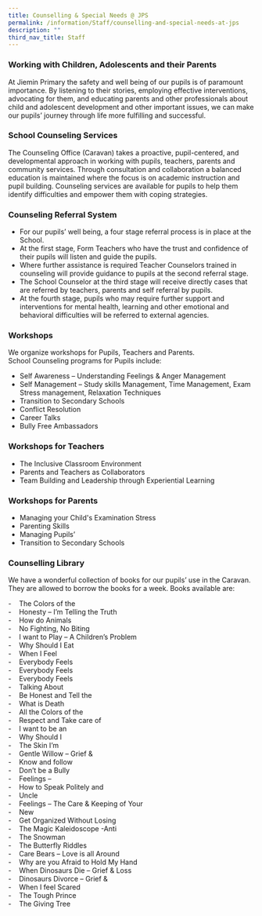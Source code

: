 ```yaml
---
title: Counselling & Special Needs @ JPS
permalink: /information/Staff/counselling-and-special-needs-at-jps
description: ""
third_nav_title: Staff
---
```

### Working with Children, Adolescents and their Parents

At Jiemin Primary the safety and well being of our pupils is of paramount importance. By listening to their stories, employing effective interventions, advocating for them, and educating parents and other professionals about child and adolescent development and other important issues, we can make our pupils’ journey through life more fulfilling and successful.
 
### School Counseling Services
 
The Counseling Office (Caravan) takes a proactive, pupil-centered, and developmental approach in working with pupils, teachers, parents and community services. Through consultation and collaboration a balanced education is maintained where the focus is on academic instruction and pupil building. Counseling services are available for pupils to help them identify difficulties and empower them with coping strategies.
 
### Counseling Referral System
* For our pupils’ well being, a four stage referral process is in place at the School.
* At the first stage, Form Teachers who have the trust and confidence of their pupils will listen and guide the pupils.
* Where further assistance is required Teacher Counselors trained in counseling will provide guidance to pupils at the second referral stage.
* The School Counselor at the third stage will receive directly cases that are referred by teachers, parents and self referral by pupils.
* At the fourth stage, pupils who may require further support and interventions for mental health, learning and other emotional and behavioral difficulties will be referred to external agencies.
 
### Workshops
We organize workshops for Pupils, Teachers and Parents.   
School Counseling programs for Pupils include:
* Self Awareness – Understanding Feelings & Anger Management
* Self Management – Study skills Management, Time Management, Exam Stress management, Relaxation Techniques
* Transition to Secondary Schools
* Conflict Resolution
* Career Talks
* Bully Free Ambassadors
 
### Workshops for Teachers
* The Inclusive Classroom Environment
* Parents and Teachers as Collaborators
* Team Building and Leadership through Experiential Learning
 
### Workshops for Parents
* Managing your Child's Examination Stress
* Parenting Skills
* Managing Pupils’
* Transition to Secondary Schools


### Counselling Library

We have a wonderful collection of books for our pupils’ use in the Caravan. They are allowed to borrow the books for a week. Books available are:  
  
\-    The Colors of the  
\-    Honesty – I’m Telling the Truth  
\-    How do Animals  
\-    No Fighting, No Biting  
\-    I want to Play – A Children’s Problem  
\-    Why Should I Eat  
\-    When I Feel  
\-    Everybody Feels  
\-    Everybody Feels  
\-    Everybody Feels  
\-    Talking About  
\-    Be Honest and Tell the  
\-    What is Death  
\-    All the Colors of the  
\-    Respect and Take care of  
\-    I want to be an  
\-    Why Should I  
\-    The Skin I’m  
\-    Gentle Willow – Grief &  
\-    Know and follow  
\-    Don’t be a Bully  
\-    Feelings –  
\-    How to Speak Politely and  
\-    Uncle  
\-    Feelings – The Care & Keeping of Your  
\-    New  
\-    Get Organized Without Losing  
\-    The Magic Kaleidoscope -Anti  
\-    The Snowman  
\-    The Butterfly Riddles  
\-    Care Bears – Love is all Around  
\-    Why are you Afraid to Hold My Hand  
\-    When Dinosaurs Die – Grief & Loss  
\-    Dinosaurs Divorce – Grief &  
\-    When I feel Scared  
\-    The Tough Prince  
\-    The Giving Tree